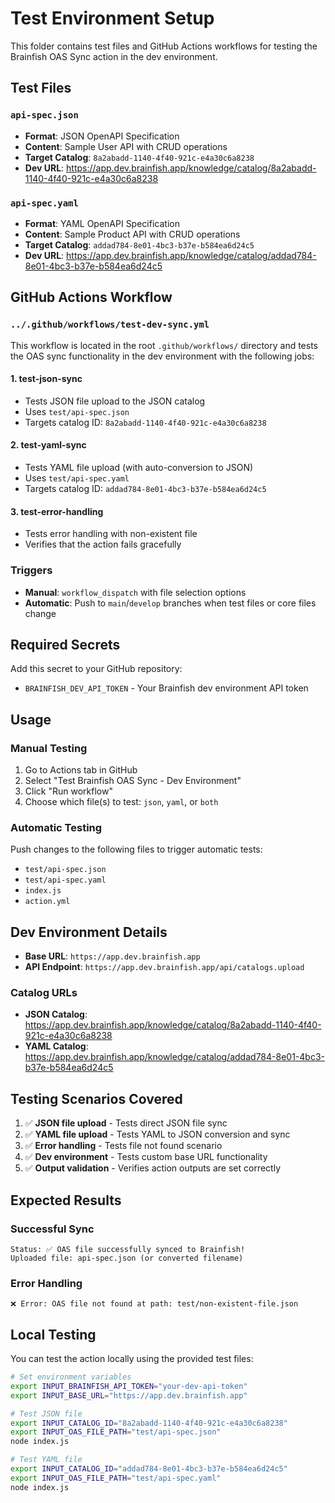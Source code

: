# Test Environment Setup

This folder contains test files and GitHub Actions workflows for testing the Brainfish OAS Sync action in the dev environment.

## Test Files

### `api-spec.json`
- **Format**: JSON OpenAPI Specification
- **Content**: Sample User API with CRUD operations
- **Target Catalog**: `8a2abadd-1140-4f40-921c-e4a30c6a8238`
- **Dev URL**: https://app.dev.brainfish.app/knowledge/catalog/8a2abadd-1140-4f40-921c-e4a30c6a8238

### `api-spec.yaml`
- **Format**: YAML OpenAPI Specification
- **Content**: Sample Product API with CRUD operations
- **Target Catalog**: `addad784-8e01-4bc3-b37e-b584ea6d24c5`
- **Dev URL**: https://app.dev.brainfish.app/knowledge/catalog/addad784-8e01-4bc3-b37e-b584ea6d24c5

## GitHub Actions Workflow

### `../.github/workflows/test-dev-sync.yml`

This workflow is located in the root `.github/workflows/` directory and tests the OAS sync functionality in the dev environment with the following jobs:

#### 1. **test-json-sync**
- Tests JSON file upload to the JSON catalog
- Uses `test/api-spec.json`
- Targets catalog ID: `8a2abadd-1140-4f40-921c-e4a30c6a8238`

#### 2. **test-yaml-sync**
- Tests YAML file upload (with auto-conversion to JSON)
- Uses `test/api-spec.yaml`
- Targets catalog ID: `addad784-8e01-4bc3-b37e-b584ea6d24c5`

#### 3. **test-error-handling**
- Tests error handling with non-existent file
- Verifies that the action fails gracefully

### Triggers
- **Manual**: `workflow_dispatch` with file selection options
- **Automatic**: Push to `main`/`develop` branches when test files or core files change

## Required Secrets

Add this secret to your GitHub repository:

- `BRAINFISH_DEV_API_TOKEN` - Your Brainfish dev environment API token

## Usage

### Manual Testing
1. Go to Actions tab in GitHub
2. Select "Test Brainfish OAS Sync - Dev Environment"
3. Click "Run workflow"
4. Choose which file(s) to test: `json`, `yaml`, or `both`

### Automatic Testing
Push changes to the following files to trigger automatic tests:
- `test/api-spec.json`
- `test/api-spec.yaml`
- `index.js`
- `action.yml`

## Dev Environment Details

- **Base URL**: `https://app.dev.brainfish.app`
- **API Endpoint**: `https://app.dev.brainfish.app/api/catalogs.upload`

### Catalog URLs
- **JSON Catalog**: https://app.dev.brainfish.app/knowledge/catalog/8a2abadd-1140-4f40-921c-e4a30c6a8238
- **YAML Catalog**: https://app.dev.brainfish.app/knowledge/catalog/addad784-8e01-4bc3-b37e-b584ea6d24c5

## Testing Scenarios Covered

1. ✅ **JSON file upload** - Tests direct JSON file sync
2. ✅ **YAML file upload** - Tests YAML to JSON conversion and sync
3. ✅ **Error handling** - Tests file not found scenario
4. ✅ **Dev environment** - Tests custom base URL functionality
5. ✅ **Output validation** - Verifies action outputs are set correctly

## Expected Results

### Successful Sync
```
Status: ✅ OAS file successfully synced to Brainfish!
Uploaded file: api-spec.json (or converted filename)
```

### Error Handling
```
❌ Error: OAS file not found at path: test/non-existent-file.json
```

## Local Testing

You can test the action locally using the provided test files:

```bash
# Set environment variables
export INPUT_BRAINFISH_API_TOKEN="your-dev-api-token"
export INPUT_BASE_URL="https://app.dev.brainfish.app"

# Test JSON file
export INPUT_CATALOG_ID="8a2abadd-1140-4f40-921c-e4a30c6a8238"
export INPUT_OAS_FILE_PATH="test/api-spec.json"
node index.js

# Test YAML file
export INPUT_CATALOG_ID="addad784-8e01-4bc3-b37e-b584ea6d24c5"
export INPUT_OAS_FILE_PATH="test/api-spec.yaml"
node index.js
```
